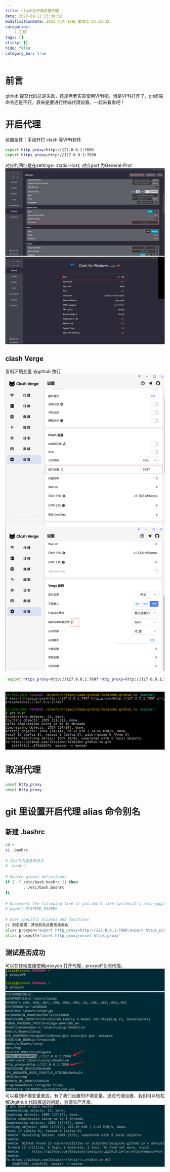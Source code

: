```yaml
---
title: clash在终端设置代理
date: 2023-09-12 23:38:32
modificationDate: 2023 九月 12日 星期二 23:38:32
categories: 
	- 工具
tags: []
sticky: []
hide: false
category_bar: true
---
```

# 前言

github 提交代码总是失败，还是老老实实使用VPN吧。但是VPN打开了，git终端命令还是不行，原来是要进行终端代理设置。一起来看看吧！
# 开启代理
前置条件：手动开打 clash 等VPN软件


```sh
export http_proxy=http://127.0.0.1:7890
export https_proxy=http://127.0.0.1:7890
```

对应的网址是在settings- static-Host; 对应port 为General-Prot
![](../../imgs/Pasted%20image%2020230913000142.png)
![](../../imgs/Pasted%20image%2020230913000136.png)

## clash Verge 
复制环境变量 去github 执行
![](../../imgs/Pasted%20image%2020250413120927.png)
![](../../imgs/Pasted%20image%2020250413120942.png)

```sh
 export https_proxy=http://127.0.0.1:7897 http_proxy=http://127.0.0.1:7897 all_proxy=socks5://127.0.0.1:7897
 
```
![](../../imgs/Pasted%20image%2020250413121036.png)
# 取消代理

```sh
unset http_proxy
unset http_proxy
```


# git 里设置开启代理 alias 命令别名
## 新建 .bashrc

```sh
cd ~
vi .bashrc

# 将以下内容复制进去
# .bashrc

# Source global definitions
if [ -f /etc/bash.bashrc ]; then
        . /etc/bash.bashrc
fi

# Uncomment the following line if you don't like systemctl's auto-paging feature:
# export SYSTEMD_PAGER=

# User specific aliases and functions
// 别名设置，其他别名设置也是类似
alias proxyon="export http_proxy=http://127.0.0.1:7890;export https_proxy=http://127.0.0.1:7890"
alias proxyoff="unset http_proxy;unset https_proxy"
```

## 测试是否成功
可以在终端直接使用proxyon 打开代理，proxyoff关闭代理。
![](../../imgs/Pasted%20image%2020230912235632.png)
![](../../imgs/Pasted%20image%2020230912235612.png)
可以看到环境变量里边，有了我们设置的环境变量。通过代理设置，我们可以轻松解决github 代码推送的问题，方便生产开发。
![图 push成功](../../imgs/Pasted%20image%2020230913000956.png)